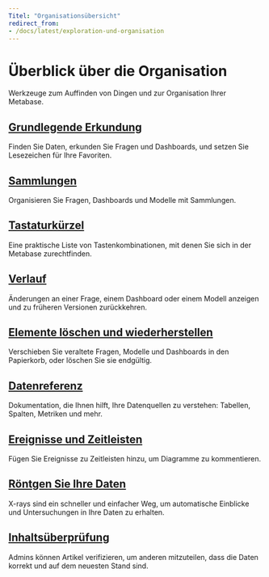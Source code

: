 ```yaml
---
Titel: "Organisationsübersicht"
redirect_from:
- /docs/latest/exploration-und-organisation
---
```



# Überblick über die Organisation


Werkzeuge zum Auffinden von Dingen und zur Organisation Ihrer Metabase.


## [Grundlegende Erkundung](./exploration.md)


Finden Sie Daten, erkunden Sie Fragen und Dashboards, und setzen Sie Lesezeichen für Ihre Favoriten.


## [Sammlungen](./collections.md)


Organisieren Sie Fragen, Dashboards und Modelle mit Sammlungen.


## [Tastaturkürzel](./keyboard-shortcuts.md)


Eine praktische Liste von Tastenkombinationen, mit denen Sie sich in der Metabase zurechtfinden.


## [Verlauf](./history.md)


Änderungen an einer Frage, einem Dashboard oder einem Modell anzeigen und zu früheren Versionen zurückkehren.


## [Elemente löschen und wiederherstellen](./delete-and-restore.md)


Verschieben Sie veraltete Fragen, Modelle und Dashboards in den Papierkorb, oder löschen Sie sie endgültig.


## [Datenreferenz](./data-model-reference.md)


Dokumentation, die Ihnen hilft, Ihre Datenquellen zu verstehen: Tabellen, Spalten, Metriken und mehr.


## [Ereignisse und Zeitleisten](./events-and-timelines.md)


Fügen Sie Ereignisse zu Zeitleisten hinzu, um Diagramme zu kommentieren.


## [Röntgen Sie Ihre Daten](./x-rays.md)


X-rays sind ein schneller und einfacher Weg, um automatische Einblicke und Untersuchungen in Ihre Daten zu erhalten.


## [Inhaltsüberprüfung](./content-verification.md)


Admins können Artikel verifizieren, um anderen mitzuteilen, dass die Daten korrekt und auf dem neuesten Stand sind.


